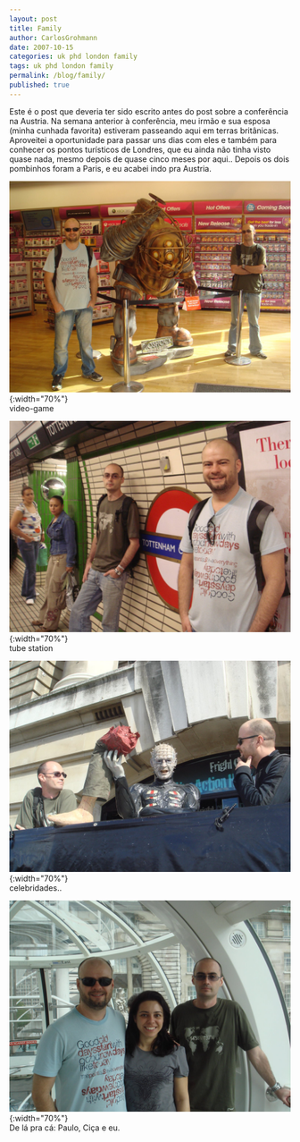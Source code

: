 ```yaml
---
layout: post
title: Family
author: CarlosGrohmann
date: 2007-10-15
categories: uk phd london family
tags: uk phd london family
permalink: /blog/family/
published: true
---
```


Este é o post que deveria ter sido escrito antes do post sobre a conferência na Austria. Na semana anterior à conferência, meu irmão e sua esposa (minha cunhada favorita) estiveram passeando aqui em terras britânicas. Aproveitei a oportunidade para passar uns dias com eles e também para conhecer os pontos turísticos de Londres, que eu ainda não tinha visto quase nada, mesmo depois de quase cinco meses por aqui.. Depois os dois pombinhos foram a Paris, e eu acabei indo pra Austria.  

![](/img/DSC02989s.jpg){:width="70%"}   
video-game  

![](/img/DSC02991s.jpg){:width="70%"}   
tube station  

![](/img/DSC03081s.jpg){:width="70%"}   
celebridades..  

![](/img/DSC03154s.jpg){:width="70%"}   
De lá pra cá: Paulo, Ciça e eu.
